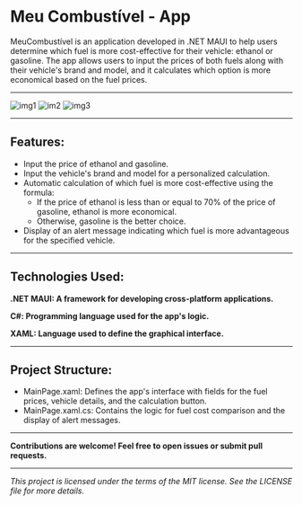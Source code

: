 <h1>Meu Combustível - App</h1>

MeuCombustível is an application developed in .NET MAUI to help users determine which fuel is more cost-effective for their vehicle: ethanol or gasoline. 
The app allows users to input the prices of both fuels along with their vehicle's brand and model, and it calculates which option is more economical based on the fuel prices.

---

![img1](https://github.com/user-attachments/assets/4eb09353-e3a8-4cf9-b65e-2adb3229f29b)
![im2](https://github.com/user-attachments/assets/05cb2da8-419b-4c1a-a1ce-0dfd1d1c7bb0)
![img3](https://github.com/user-attachments/assets/140fbf9e-c903-428c-b68d-ad7029575518)

---

<h2>Features:</h2>

* Input the price of ethanol and gasoline.
* Input the vehicle's brand and model for a personalized calculation.
* Automatic calculation of which fuel is more cost-effective using the formula:
  * If the price of ethanol is less than or equal to 70% of the price of gasoline, ethanol is more economical.
  * Otherwise, gasoline is the better choice.
* Display of an alert message indicating which fuel is more advantageous for the specified vehicle.

---

<h2>Technologies Used:</h2>

**.NET MAUI: A framework for developing cross-platform applications.**

**C#: Programming language used for the app's logic.**

**XAML: Language used to define the graphical interface.**

--- 

<h2>Project Structure:</h2>

* MainPage.xaml: Defines the app's interface with fields for the fuel prices, vehicle details, and the calculation button.
* MainPage.xaml.cs: Contains the logic for fuel cost comparison and the display of alert messages.

---

__Contributions are welcome! Feel free to open issues or submit pull requests.__

---

*This project is licensed under the terms of the MIT license. See the LICENSE file for more details.*



